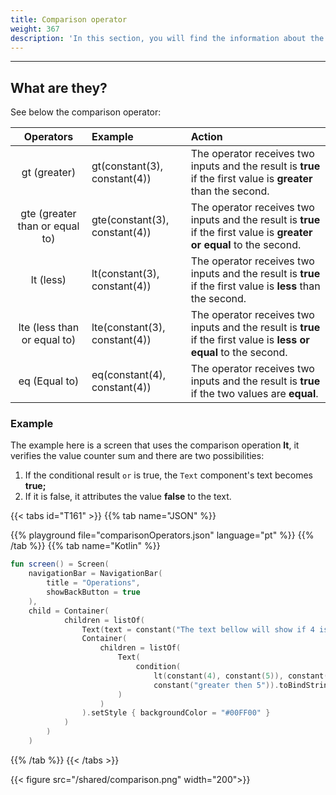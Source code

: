 ```yaml
---
title: Comparison operator
weight: 367
description: 'In this section, you will find the information about the comparison operators.'
---
```


---

## What are they? 
See below the comparison operator: 

<table>
  <thead>
    <tr>
      <th style="text-align:center">Operators</th>
      <th style="text-align:left">Example</th>
      <th style="text-align:left">Action</th>
    </tr>
  </thead>
  <tbody>
    <tr>
      <td style="text-align:center">
        gt
        (greater)
      </td>
      <td style="text-align:left">gt(constant(3), constant(4))</td>
      <td style="text-align:left">The operator receives two inputs and the result is <strong>true</strong> if the first value is <strong>greater</strong> than the second.</td>
    </tr>
    <tr>
      <td style="text-align:center">
        gte
        (greater than or equal to)
      </td>
      <td style="text-align:left">gte(constant(3), constant(4))</td>
      <td style="text-align:left">The operator receives two inputs and the result is <strong>true</strong> if the first value is <strong>greater or equal </strong> to the second.</td>
    </tr>
    <tr>
      <td style="text-align:center">
        lt
        (less)
      </td>
      <td style="text-align:left">lt(constant(3), constant(4))</td>
      <td style="text-align:left">The operator receives two inputs and the result is <strong>true</strong> if the first value is <strong>less</strong> than the second.</td>
    </tr>
    <tr>
      <td style="text-align:center">
        lte
        (less than or equal to)
      </td>
      <td style="text-align:left">lte(constant(3), constant(4))</td>
      <td style="text-align:left">The operator receives two inputs and the result is <strong>true</strong> if the first value is <strong>less or equal</strong> to the second.</td>
    </tr>
    <tr>
      <td style="text-align:center">
        eq
        (Equal to)
      </td>
      <td style="text-align:left">eq(constant(4), constant(4))</td>
      <td style="text-align:left">The operator receives two inputs and the result is <strong>true</strong> if the two values are <strong>equal</strong>.</td>
    </tr>
  </tbody>
</table>

### Example

The example here is a screen that uses the comparison operation **lt**, it verifies the value counter sum and there are two possibilities: 

1. If the conditional result `or` is true, the `Text` component's text becomes **true;**
2. If it is false, it attributes the value **false** to the text. 

{{< tabs id="T161" >}}
{{% tab name="JSON" %}}
<!-- json-playground:comparisonOperators.json
{
   "_beagleComponent_":"beagle:screenComponent",
   "navigationBar":{
      "title":"Operations",
      "showBackButton":true
   },
   "child":{
      "_beagleComponent_":"beagle:container",
      "children":[
         {
            "_beagleComponent_":"beagle:text",
            "text":"The text bellow will show if 4 is below 5 or not"
         },
         {
            "_beagleComponent_":"beagle:text",
            "text":"@{condition(lt(4, 5), 'less then 5', 'greater then 5')}",
            "style":{
               "backgroundColor":"#00FF00"
            }
         }
      ]
   }
}
-->
{{% playground file="comparisonOperators.json" language="pt" %}}
{{% /tab %}}
{{% tab name="Kotlin" %}}
```kotlin
fun screen() = Screen(
    navigationBar = NavigationBar(
        title = "Operations",
        showBackButton = true
    ),
    child = Container(
            children = listOf(
                Text(text = constant("The text bellow will show if 4 is below 5 or not")),
                Container(
                    children = listOf(
                        Text(
                            condition(
                                lt(constant(4), constant(5)), constant("less then 5"),
                                constant("greater then 5")).toBindString()
                        )
                    )
                ).setStyle { backgroundColor = "#00FF00" }
            )
        )
    )
```
{{% /tab %}}
{{< /tabs >}}

{{< figure src="/shared/comparison.png" width="200">}}

